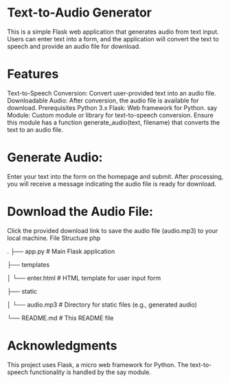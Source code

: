 # Text-to-Audio Generator

This is a simple Flask web application that generates audio from text input. Users can enter text into a form, and the application will convert the text to speech and provide an audio file for download.

# Features

Text-to-Speech Conversion: Convert user-provided text into an audio file.
Downloadable Audio: After conversion, the audio file is available for download.
Prerequisites
Python 3.x
Flask: Web framework for Python.
say Module: Custom module or library for text-to-speech conversion. Ensure this module has a function generate_audio(text, filename) that converts the text to an audio file.

# Generate Audio:

Enter your text into the form on the homepage and submit.
After processing, you will receive a message indicating the audio file is ready for download.

# Download the Audio File:

Click the provided download link to save the audio file (audio.mp3) to your local machine.
File Structure
php

.
├── app.py # Main Flask application

├── templates

│ └── enter.html # HTML template for user input form

├── static

│ └── audio.mp3 # Directory for static files (e.g., generated audio)

└── README.md # This README file

# Acknowledgments

This project uses Flask, a micro web framework for Python.
The text-to-speech functionality is handled by the say module.
